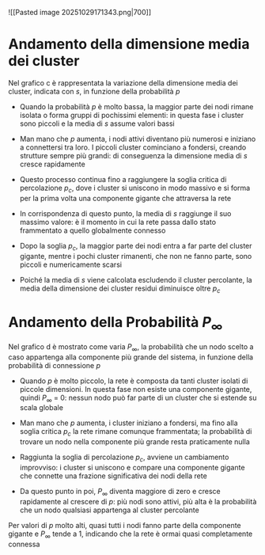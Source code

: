 ![[Pasted image 20251029171343.png|700]]
# Andamento della dimensione media dei cluster

Nel grafico c è rappresentata la variazione della dimensione media dei cluster, indicata con $s$, in funzione della probabilità $p$

- Quando la probabilità $p$ è molto bassa, la maggior parte dei nodi rimane isolata o forma gruppi di pochissimi elementi: in questa fase i cluster sono piccoli e la media di $s$ assume valori bassi

- Man mano che $p$ aumenta, i nodi attivi diventano più numerosi e iniziano a connettersi tra loro. I piccoli cluster cominciano a fondersi, creando strutture sempre più grandi: di conseguenza la dimensione media di $s$ cresce rapidamente

- Questo processo continua fino a raggiungere la soglia critica di percolazione $p_c$, dove i cluster si uniscono in modo massivo e si forma per la prima volta una componente gigante che attraversa la rete

- In corrispondenza di questo punto, la media di $s$ raggiunge il suo massimo valore: è il momento in cui la rete passa dallo stato frammentato a quello globalmente connesso

- Dopo la soglia $p_c$, la maggior parte dei nodi entra a far parte del cluster gigante, mentre i pochi cluster rimanenti, che non ne fanno parte, sono piccoli e numericamente scarsi

- Poiché la media di $s$ viene calcolata escludendo il cluster percolante, la media della dimensione dei cluster residui diminuisce oltre $p_c$

# Andamento della Probabilità $P_{\infty}$

Nel grafico d è mostrato come varia $P_{\infty}$, la probabilità che un nodo scelto a caso appartenga alla componente più grande del sistema, in funzione della probabilità di connessione $p$

- Quando $p$ è molto piccolo, la rete è composta da tanti cluster isolati di piccole dimensioni. In questa fase non esiste una componente gigante, quindi $P_{\infty}$ = 0: nessun nodo può far parte di un cluster che si estende su scala globale

- Man mano che _p_ aumenta, i cluster iniziano a fondersi, ma fino alla soglia critica $p_c$ la rete rimane comunque frammentata; la probabilità di trovare un nodo nella componente più grande resta praticamente nulla

- Raggiunta la soglia di percolazione $p_c$, avviene un cambiamento improvviso: i cluster si uniscono e compare una componente gigante che connette una frazione significativa dei nodi della rete

- Da questo punto in poi, $P_{\infty}$ diventa maggiore di zero e cresce rapidamente al crescere di $p$: più nodi sono attivi, più alta è la probabilità che un nodo qualsiasi appartenga al cluster percolante

Per valori di $p$ molto alti, quasi tutti i nodi fanno parte della componente gigante e $P_{\infty}$ tende a 1, indicando che la rete è ormai quasi completamente connessa